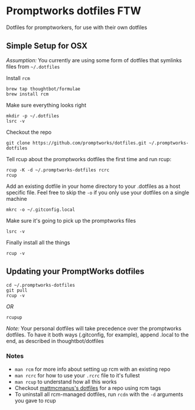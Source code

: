 # Promptworks dotfiles FTW

Dotfiles for promptworkers, for use with their own dotfiles

## Simple Setup for OSX

*Assumption:* You currently are using some form of dotfiles that symlinks files from `~/.dotfiles`

Install `rcm`

```
brew tap thoughtbot/formulae
brew install rcm
```

Make sure everything looks right
```
mkdir -p ~/.dotfiles
lsrc -v
```

Checkout the repo
```
git clone https://github.com/promptworks/dotfiles.git ~/.promptworks-dotfiles
```

Tell rcup about the promptworks dotfiles the first time and run rcup:
```
rcup -K -d ~/.promptworks-dotfiles rcrc
rcup
```

Add an existing dotfile in your home directory to your .dotfiles as a host specific file. Feel free to skip the `-o` if you only use your dotfiles on a single machine
```
mkrc -o ~/.gitconfig.local
```

Make sure it's going to pick up the promptworks files
```
lsrc -v
```

Finally install all the things
```
rcup -v
```

## Updating your PromptWorks dotfiles

```
cd ~/.promptworks-dotfiles
git pull
rcup -v
```

*OR*

```
rcupup
```


*Note:* Your personal dotfiles will take precedence over the promptworks dotfiles. To have it both ways (.gitconfig, for example), append .local to the end, as described in thoughtbot/dotfiles

### Notes
* `man rcm` for more info about setting up rcm with an existing repo
* `man rcrc` for how to use your `.rcrc` file to it's fullest
* `man rcup` to understand how all this works
* Checkout [mattmcmanus's dotfiles](https://github.com/mattmcmanus/dotfiles) for a  repo using rcm tags
* To uninstall all rcm-managed dotfiles, run `rcdn` with the `-d` arguments you gave to rcup
